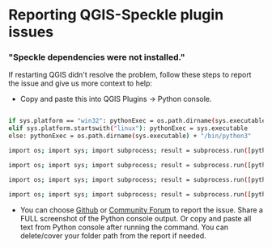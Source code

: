 # Reporting QGIS-Speckle plugin issues

### "Speckle dependencies were not installed."

If restarting QGIS didn't resolve the problem, follow these steps to report the issue and give us more context to help: 

 - Copy and paste this into QGIS Plugins -> Python console. 

```sh

if sys.platform == "win32": pythonExec = os.path.dirname(sys.executable) + "\\python3"
elif sys.platform.startswith("linux"): pythonExec = sys.executable
else: pythonExec = os.path.dirname(sys.executable) + "/bin/python3"

import os; import sys; import subprocess; result = subprocess.run([pythonExec, "-m", "pip", "install", "specklepy==2.14.0"], capture_output=True, text=True, shell=True, timeout=1000); print(result) 

import os; import sys; import subprocess; result = subprocess.run([pythonExec, "-m", "pip", "install", "pyshp==2.3.1"], capture_output=True, text=True, shell=True, timeout=1000); print(result) 

import os; import sys; import subprocess; result = subprocess.run([pythonExec, "-m", "pip", "install", "scipy==1.10.1"], capture_output=True, text=True, shell=True, timeout=1000); print(result) 

import os; import sys; import subprocess; result = subprocess.run([pythonExec, "-m", "pip", "install", "triangle==20220202"], capture_output=True, text=True, shell=True, timeout=1000); print(result) 

```
 - You can choose [Github](https://github.com/specklesystems/speckle-qgis/issues) or [Community Forum](https://speckle.community/) to report the issue. Share a FULL screenshot of the Python console output. Or copy and paste all text from Python console after running the command. You can delete/cover your folder path from the report if needed. 

